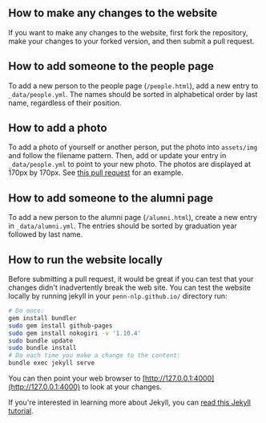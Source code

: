## How to make any changes to the website
If you want to make any changes to the website, first fork the repository, make your changes to your forked version, and then submit a pull request.  

## How to add someone to the people page
To add a new person to the people page (`/people.html`), add a new entry to `_data/people.yml`.
The names should be sorted in alphabetical order by last name, regardless of their position.

## How to add a photo
To add a photo of yourself or another person, put the photo into `assets/img` and follow the filename pattern.
Then, add or update your entry in `_data/people.yml` to point to your new photo.
The photos are displayed at 170px by 170px.
See [this pull request](https://github.com/penn-nlp/penn-nlp.github.io/pull/3) for an example.

## How to add someone to the alumni page
To add a new person to the alumni page (`/alumni.html`), create a new entry in `_data/alumni.yml`.
The entries should be sorted by graduation year followed by last name.


## How to run the website locally

Before submitting a pull request, it would be great if you can test that your changes didn't inadvertently break the web site. You can test the website locally by running jekyll in your `penn-nlp.github.io/` directory run:
```bash
# Do once:
gem install bundler
sudo gem install github-pages
sudo gem install nokogiri -v '1.10.4' 
sudo bundle update
sudo bundle install
# Do each time you make a change to the content:
bundle exec jekyll serve
```
You can then point your web browser to [http://127.0.0.1:4000](http://127.0.0.1:4000) to look at your changes.

If you're interested in learning more about Jekyll, you can [read this Jekyll tutorial](http://jekyllrb.com/docs/usage/). 
